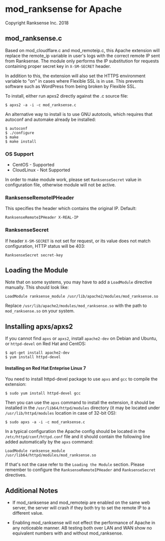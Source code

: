 # mod_ranksense for Apache #
Copyright Ranksense Inc. 2018

## mod_ranksense.c ##

Based on mod_cloudflare.c and mod_remoteip.c, this Apache extension will replace the remote_ip variable in user's logs with the correct remote IP sent from Ranksense. The module only performs the IP substitution for requests containing proper secret key in `X-SM-SECRET` header.

In addition to this, the extension will also set the HTTPS environment variable to "on" in cases where Flexible SSL is in use. This prevents software such as WordPress from being broken by Flexible SSL.

To install, either run apxs2 directly against the .c source file:

    $ apxs2 -a -i -c mod_ranksense.c

An alternative way to install is to use GNU autotools, which requires that autoconf and automake already be installed:

    $ autoconf
    $ ./configure
    $ make
    $ make install
    
### OS Support ###

- CentOS - Supported
- CloudLinux - Not Supported

In order to make module work, please set `RanksenseSecret` value in configuration file, otherwise module will not be active.

### RanksenseRemoteIPHeader ###

This specifies the header which contains the original IP. Default:

    RanksenseRemoteIPHeader X-REAL-IP

### RanksenseSecret ###

If header `X-SM-SECRET` is not set for request, or its value does not match configuration, HTTP status will be 403:

    RanksenseSecret secret-key


## Loading the Module ##

Note that on some systems, you may have to add a `LoadModule` directive manually. This should look like:

    LoadModule ranksense_module /usr/lib/apache2/modules/mod_ranksense.so

Replace `/usr/lib/apache2/modules/mod_ranksense.so` with the path to `mod_ranksense.so` on your system.

## Installing apxs/apxs2 ##

If you cannot find `apxs` or `apxs2`, install `apache2-dev` on Debian and Ubuntu, or `httpd-devel` on Red Hat and CentOS:

    $ apt-get install apache2-dev
    $ yum install httpd-devel
    
#### Installing on Red Hat Enteprise Linux 7

You need to install httpd-devel package to use `apxs` and `gcc` to compile the extension:

    $ sudo yum install httpd-devel gcc
    
Then you can use the `apxs` command to install the extension, it should be installed in the `/usr/lib64/httpd/modules` directory (it may be located under `/usr/lib/httpd/modules` location in case of 32-bit OS):

    $ sudo apxs -a -i -c mod_ranksense.c
    
In a typical configuration the Apache config should be located in the `/etc/httpd/conf/httpd.conf` file and it should contain the following line added automatically by the `apxs` command:

    LoadModule ranksense_module   /usr/lib64/httpd/modules/mod_ranksense.so
    
If that's not the case refer to the `Loading the Module` section. Please remember to configure the `RanksenseRemoteIPHeader` and `RanksenseSecret` directives.

## Additional Notes ##

- If mod\_ranksense and mod\_remoteip are enabled on the same web server, the server will crash if they both try to set the remote IP to a different value.
- Enabling mod\_ranksense will not effect the performance of Apache in any noticeable manner. AB testing both over LAN and WAN show no equivalent numbers with and without mod\_ranksense.

  [1]: https://www.ranksense.com/
